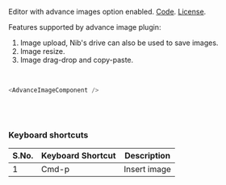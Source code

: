 Editor with advance images option enabled. <a target="_blank" href="https://github.com/nib-edit/Nib/blob/master/packages/docs/advance-features/AdvanceImage/index.jsx">Code</a>. [License](#/License).

Features supported by advance image plugin:

1. Image upload, Nib's drive can also be used to save images.
2. Image resize.
3. Image drag-drop and copy-paste.

<br />

```js
<AdvanceImageComponent />
```

<br />
<br />

### Keyboard shortcuts

| S.No. | Keyboard Shortcut | Description  |
| ----- | ----------------- | ------------ |
| 1     | Cmd-p             | Insert image |
